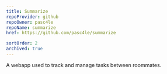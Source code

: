 ```yaml
---
title: Summarize
repoProvider: github
repoOwner: pasc4le
repoName: summarize
href: https://github.com/pasc4le/summarize

sortOrder: 2
archived: true
---
```


A webapp used to track and manage tasks between roommates.
